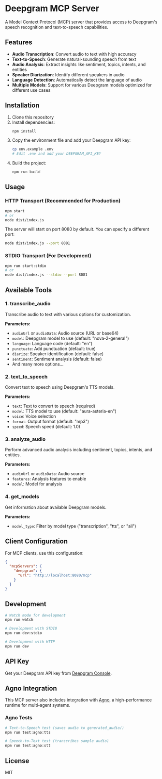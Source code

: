 # Deepgram MCP Server

A Model Context Protocol (MCP) server that provides access to Deepgram's speech recognition and text-to-speech capabilities.

## Features

- **Audio Transcription**: Convert audio to text with high accuracy
- **Text-to-Speech**: Generate natural-sounding speech from text
- **Audio Analysis**: Extract insights like sentiment, topics, intents, and entities
- **Speaker Diarization**: Identify different speakers in audio
- **Language Detection**: Automatically detect the language of audio
- **Multiple Models**: Support for various Deepgram models optimized for different use cases

## Installation

1. Clone this repository
2. Install dependencies:
   ```bash
   npm install
   ```
3. Copy the environment file and add your Deepgram API key:
   ```bash
   cp env.example .env
   # Edit .env and add your DEEPGRAM_API_KEY
   ```
4. Build the project:
   ```bash
   npm run build
   ```

## Usage

### HTTP Transport (Recommended for Production)

```bash
npm start
# or
node dist/index.js
```

The server will start on port 8080 by default. You can specify a different port:

```bash
node dist/index.js --port 8081
```

### STDIO Transport (For Development)

```bash
npm run start:stdio
# or
node dist/index.js --stdio --port 8081
```

## Available Tools

### 1. transcribe_audio
Transcribe audio to text with various options for customization.

**Parameters:**
- `audioUrl` or `audioData`: Audio source (URL or base64)
- `model`: Deepgram model to use (default: "nova-2-general")
- `language`: Language code (default: "en")
- `punctuate`: Add punctuation (default: true)
- `diarize`: Speaker identification (default: false)
- `sentiment`: Sentiment analysis (default: false)
- And many more options...

### 2. text_to_speech
Convert text to speech using Deepgram's TTS models.

**Parameters:**
- `text`: Text to convert to speech (required)
- `model`: TTS model to use (default: "aura-asteria-en")
- `voice`: Voice selection
- `format`: Output format (default: "mp3")
- `speed`: Speech speed (default: 1.0)

### 3. analyze_audio
Perform advanced audio analysis including sentiment, topics, intents, and entities.

**Parameters:**
- `audioUrl` or `audioData`: Audio source
- `features`: Analysis features to enable
- `model`: Model for analysis

### 4. get_models
Get information about available Deepgram models.

**Parameters:**
- `model_type`: Filter by model type ("transcription", "tts", or "all")

## Client Configuration

For MCP clients, use this configuration:

```json
{
  "mcpServers": {
    "deepgram": {
      "url": "http://localhost:8080/mcp"
    }
  }
}
```

## Development

```bash
# Watch mode for development
npm run watch

# Development with STDIO
npm run dev:stdio

# Development with HTTP
npm run dev
```

## API Key

Get your Deepgram API key from [Deepgram Console](https://console.deepgram.com/).

## Agno Integration

This MCP server also includes integration with [Agno](https://docs.agno.com/introduction), a high-performance runtime for multi-agent systems.

### Agno Tests
```bash
# Text-to-Speech test (saves audio to generated_audio/)
npm run test:agno:tts

# Speech-to-Text test (transcribes sample audio)
npm run test:agno:stt
```

## License

MIT
